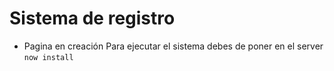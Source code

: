 <h1>Sistema de registro</h1>

- Pagina en creación
Para ejecutar el sistema debes de poner en el server
``` now install ```
